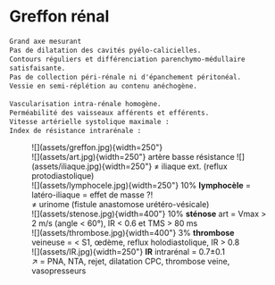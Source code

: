 # Greffon rénal

```
Grand axe mesurant
Pas de dilatation des cavités pyélo-calicielles.
Contours réguliers et différenciation parenchymo-médullaire satisfaisante.
Pas de collection péri-rénale ni d'épanchement péritonéal.
Vessie en semi-réplétion au contenu anéchogène.

Vascularisation intra-rénale homogène.
Perméabilité des vaisseaux afférents et efférents.
Vitesse artérielle systolique maximale : 
Index de résistance intrarénale :
```

<figure markdown="span">
    ![](assets/greffon.jpg){width=250"}
    </br>
    ![](assets/art.jpg){width=250"}
    artère basse résistance
    ![](assets/iliaque.jpg){width=250"}
    ≠ iliaque ext. (reflux protodiastolique)  
    </br>
    ![](assets/lymphocele.jpg){width=250"}
    10% <b>lymphocèle</b> = latéro-iliaque = effet de masse ?!
    </br>≠ urinome (fistule anastomose urétéro-vésicale)  
    </br>
    ![](assets/stenose.jpg){width=400"}
    10% <b>sténose</b> art = Vmax > 2 m/s (angle < 60°), IR < 0.6 et TMS > 80 ms  
    </br>
    ![](assets/thrombose.jpg){width=400"}
    3% <b>thrombose</b> veineuse = < S1, œdème, reflux holodiastolique, IR > 0.8  
    </br>
    ![](assets/IR.jpg){width=250"} <b>IR</b> intrarénal = 0.7±0.1
    </br>↗ = PNA, NTA, rejet, dilatation CPC, thrombose veine, vasopresseurs
</figure>